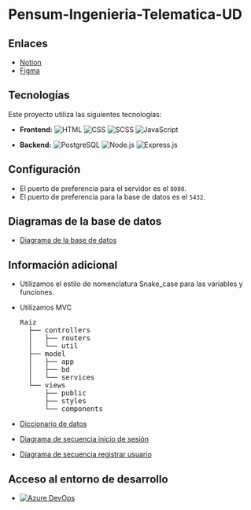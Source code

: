 # Pensum-Ingenieria-Telematica-UD

## Enlaces

- [Notion](https://global-freesia-608.notion.site/Proyecto-pensum-5ff157c6795d441caa075d049ca17ea8)
- [Figma](https://www.figma.com/files/project/78530334)

## Tecnologías

Este proyecto utiliza las siguientes tecnologías:

- **Frontend:**
![HTML](https://img.shields.io/badge/HTML-%23E34F26.svg?style=for-the-badge&logo=html5&logoColor=white)
![CSS](https://img.shields.io/badge/CSS-%231572B6.svg?style=for-the-badge&logo=css3&logoColor=white)
![SCSS](https://img.shields.io/badge/SCSS-%23CC6699.svg?style=for-the-badge&logo=sass&logoColor=white)
![JavaScript](https://img.shields.io/badge/JavaScript-%23F7DF1E.svg?style=for-the-badge&logo=javascript&logoColor=black)

- **Backend:**
![PostgreSQL](https://img.shields.io/badge/PostgreSQL-%23316192.svg?style=for-the-badge&logo=postgresql&logoColor=white)
![Node.js](https://img.shields.io/badge/Node.js-%23339933.svg?style=for-the-badge&logo=node.js&logoColor=white)
![Express.js](https://img.shields.io/badge/Express.js-%23404d59.svg?style=for-the-badge&logo=express&logoColor=%2361DAFB)

## Configuración

- El puerto de preferencia para el servidor es el `8080`.
- El puerto de preferencia para la base de datos es el `5432`.

## Diagramas de la base de datos

- [Diagrama de la base de datos](docs/Diagramas/DiagramaRelacional.svg)

## Información adicional

- Utilizamos el estilo de nomenclatura Snake_case para las variables y funciones.
- Utilizamos MVC
  <pre>
  Raiz
    ├── controllers
    │   ├── routers
    │   └── util
    ├── model
    │   ├── app
    │   ├── bd
    │   └── services
    └── views
        ├── public
        ├── styles
        └── components
  </pre>


- [Diccionario de datos](docs/data_base/DataDictionary.html)
- [Diagrama de secuencia inicio de sesión](docs/Diagramas/DiagramaSecuenciaInisioDeSesion.svg)
- [Diagrama de secuencia registrar usuario](docs/Diagramas/DiagramaSecuenciaRegistrarUsuario.svg)

## Acceso al entorno de desarrollo

- [![Azure DevOps](https://img.shields.io/badge/Azure%20DevOps-%230078D4.svg?style=for-the-badge&logo=azuredevops&logoColor=white)](https://dev.azure.com/jslopezz/My.SyllabusTelematica.Proyecto)



